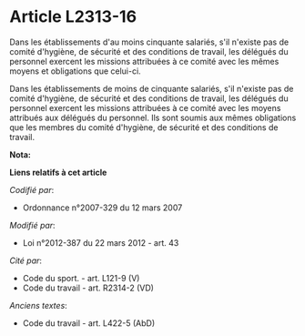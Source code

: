 # Article L2313-16

Dans les établissements    d'au moins cinquante salariés, s'il n'existe pas de comité d'hygiène, de sécurité et des
conditions de travail, les délégués du personnel exercent les missions attribuées à ce comité avec les mêmes moyens et
obligations que celui-ci. 

Dans les établissements de moins de cinquante salariés, s'il n'existe pas de comité d'hygiène, de sécurité et des conditions
de travail, les délégués du personnel exercent les missions attribuées à ce comité avec les moyens attribués aux délégués du
personnel. Ils sont soumis aux mêmes obligations que les membres du comité d'hygiène, de sécurité et des conditions de
travail.

**Nota:**



**Liens relatifs à cet article**

_Codifié par_:

  - Ordonnance n°2007-329 du 12 mars 2007

_Modifié par_:

  - Loi n°2012-387 du 22 mars 2012 - art. 43

_Cité par_:

  - Code du sport. - art. L121-9 (V)
  - Code du travail - art. R2314-2 (VD)

_Anciens textes_:

  - Code du travail - art. L422-5 (AbD)
